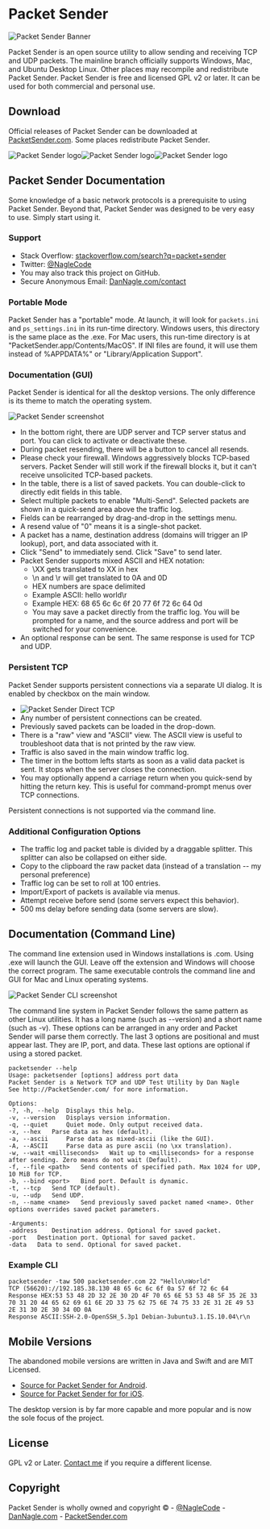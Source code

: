 # Packet Sender

![Packet Sender Banner](screenshots/packetsender_dot_com.png)

Packet Sender is an open source utility to allow sending and receiving TCP and UDP packets. The mainline branch officially supports Windows, Mac, and Ubuntu Desktop Linux. Other places may recompile and redistribute Packet Sender. Packet Sender is free and licensed GPL v2 or later. It can be used for both commercial and personal use.


## Download
Official releases of Packet Sender can be downloaded at  [PacketSender.com](http://packetsender.com/). Some places redistribute Packet Sender.

![Packet Sender logo](screenshots/WindowsLogo_Transparent_670x600-150x150.png)![Packet Sender logo](screenshots/mac_logo.png)![Packet Sender logo](screenshots/ubuntu-logo-transparent.png)

## Packet Sender Documentation

Some knowledge of a basic network protocols is a prerequisite to using Packet Sender. Beyond that, Packet Sender was designed to be very easy to use. Simply start using it.


### Support

* Stack Overflow: [stackoverflow.com/search?q=packet+sender](http://stackoverflow.com/search?q=packet+sender)
* Twitter: [@NagleCode](http://twitter.com/naglecode)
* You may also track this project on GitHub.
* Secure Anonymous Email: [DanNagle.com/contact](http://DanNagle.com/contact)

### Portable Mode

Packet Sender has a "portable" mode. At launch, it will look for `packets.ini` and `ps_settings.ini` in its run-time directory. Windows users, this directory is the same place as the .exe. For Mac users, this run-time directory is at "PacketSender.app/Contents/MacOS". If INI files are found, it will use them instead of %APPDATA%" or "Library/Application Support".

### Documentation (GUI)

Packet Sender is identical for all the desktop versions. The only difference is its theme to match the operating system.

![Packet Sender screenshot](screenshots/packetsender_windows_screenshot.png)


* In the bottom right, there are UDP server and TCP server status and port. You can click to activate or deactivate these.
* During packet resending, there will be a button to cancel all resends.
* Please check your firewall. Windows aggressively blocks TCP-based servers. Packet Sender will still work if the firewall blocks it, but it can't receive unsolicited TCP-based packets.
* In the table, there is a list of saved packets. You can double-click to directly edit fields in this table.
* Select multiple packets to enable "Multi-Send". Selected packets are shown in a quick-send area above the traffic log.
* Fields can be rearranged by drag-and-drop in the settings menu.
* A resend value of "0" means it is a single-shot packet.
* A packet has a name, destination address (domains will trigger an IP lookup), port, and data associated with it.
* Click "Send" to immediately send. Click "Save" to send later.
* Packet Sender supports mixed ASCII and HEX notation:
  * \XX gets translated to XX in hex
  * \n and \r will get translated to 0A and 0D
  * HEX numbers are space delimited
  * Example ASCII: hello world\r
  * Example HEX: 68 65 6c 6c 6f 20 77 6f 72 6c 64 0d
  * You may save a packet directly from the traffic log. You will be prompted for a name, and the source address and port will be switched for your convenience.
* An optional response can be sent. The same response is used for TCP and UDP.

### Persistent TCP
Packet Sender supports persistent connections via a separate UI dialog. It is enabled by  checkbox on the main window.
* ![Packet Sender Direct TCP](screenshots/packetsender_direct_tcp.png)
* Any number of persistent connections can be created.
* Previously saved packets can be loaded in the drop-down.
* There is a "raw" view and "ASCII" view. The ASCII view is useful to troubleshoot data that is not printed by the raw view.
* Traffic is also saved in the main window traffic log.
* The timer in the bottom lefts starts as soon as a valid data packet is sent. It stops when the server closes the connection.
* You may optionally append a carriage return when you quick-send by hitting the return key. This is useful for command-prompt menus over TCP connections.

Persistent connections is not supported via the command line.

### Additional Configuration Options

* The traffic log and packet table is divided by a draggable splitter. This splitter can also be collapsed on either side.
* Copy to the clipboard the raw packet data (instead of a translation -- my personal preference)
* Traffic log can be set to roll at 100 entries.
* Import/Export of packets is available via menus.
* Attempt receive before send (some servers expect this behavior).
* 500 ms delay before sending data (some servers are slow).

## Documentation (Command Line)

The command line extension used in Windows installations is .com. Using .exe will launch the GUI. Leave off the extension and Windows will choose the correct program. The same executable controls the command line and GUI for Mac and Linux operating systems.

![Packet Sender CLI screenshot](screenshots/packetsender_command_line.png)

The command line system in Packet Sender follows the same pattern as other Linux utilities. It has a long name (such as --version) and a short name (such as -v). These options can be arranged in any order and Packet Sender will parse them correctly. The last 3 options are positional and must appear last. They are IP, port, and data. These last options are optional if using a stored packet.


    packetsender --help
    Usage: packetsender [options] address port data
    Packet Sender is a Network TCP and UDP Test Utility by Dan Nagle
    See http://PacketSender.com/ for more information.

    Options:
    -?, -h, --help 	Displays this help.
    -v, --version 	Displays version information.
    -q, --quiet 	Quiet mode. Only output received data.
    -x, --hex 	Parse data as hex (default).
    -a, --ascii 	Parse data as mixed-ascii (like the GUI).
    -A, --ASCII 	Parse data as pure ascii (no \xx translation).
    -w, --wait <milliseconds> 	Wait up to <milliseconds> for a response after sending. Zero means do not wait (Default).
    -f, --file <path> 	Send contents of specified path. Max 1024 for UDP, 10 MiB for TCP.
    -b, --bind <port> 	Bind port. Default is dynamic.
    -t, --tcp 	Send TCP (default).
    -u, --udp 	Send UDP.
    -n, --name <name> 	Send previously saved packet named <name>. Other options overrides saved packet parameters.

    -Arguments:
    -address 	Destination address. Optional for saved packet.
    -port 	Destination port. Optional for saved packet.
    -data 	Data to send. Optional for saved packet.

### Example CLI


    packetsender -taw 500 packetsender.com 22 "Hello\nWorld"
    TCP (56620)://192.185.38.130 48 65 6c 6c 6f 0a 57 6f 72 6c 64
    Response HEX:53 53 48 2D 32 2E 30 2D 4F 70 65 6E 53 53 48 5F 35 2E 33 70 31 20 44 65 62 69 61 6E 2D 33 75 62 75 6E 74 75 33 2E 31 2E 49 53 2E 31 30 2E 30 34 0D 0A
    Response ASCII:SSH-2.0-OpenSSH_5.3p1 Debian-3ubuntu3.1.IS.10.04\r\n



## Mobile Versions

The abandoned mobile versions are written in Java and Swift and are MIT Licensed.  
* [Source for Packet Sender for Android](https://github.com/dannagle/PacketSender-Android).
* [Source for Packet Sender for for iOS](https://github.com/dannagle/PacketSender-iOS).

The desktop version is by far more capable and more popular and is now the sole focus of the project.



## License
GPL v2 or Later. [Contact me](http://dannagle.com/contact) if you require a different license.


## Copyright

Packet Sender is wholly owned and copyright &copy;  -  [@NagleCode](http://twitter.com/NagleCode) - [DanNagle.com](http://DanNagle.com)  -  [PacketSender.com](http://PacketSender.com)
